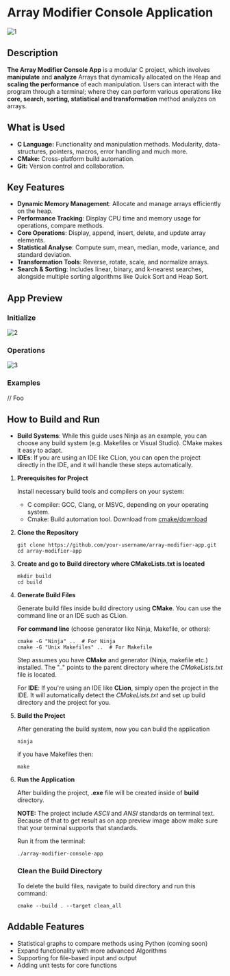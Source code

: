 # Array Modifier Console Application

![1](https://github.com/user-attachments/assets/b82b9bad-6884-4e19-ba4d-014b68b263c3)

## Description

**The Array Modifier Console App** is a modular C project, which involves **manipulate** and **analyze** Arrays that
dynamically
allocated on the Heap and **scaling the performance** of each manipulation. Users can interact with the program
through a
terminal; where they can perform various operations like **core, search, sorting, statistical and transformation**
method analyzes on arrays.

## What is Used

* **C Language:** Functionality and manipulation methods. Modularity, data-structures, pointers, macros, error handling and much more.
* **CMake:** Cross-platform build automation.
* **Git:** Version control and collaboration.

## Key Features

* **Dynamic Memory Management**: Allocate and manage arrays efficiently on the heap.
* **Performance Tracking**:  Display CPU time and memory usage for operations, compare methods.
* **Core Operations**: Display, append, insert, delete, and update array elements.
* **Statistical Analyse**: Compute sum, mean, median, mode, variance, and standard deviation.
* **Transformation Tools**: Reverse, rotate, scale, and normalize arrays.
* **Search & Sorting**: Includes linear, binary, and k-nearest searches, alongside multiple sorting algorithms
  like Quick Sort and Heap Sort.

## App Preview

### Initialize 

![2](https://github.com/user-attachments/assets/71c972c3-970a-46e3-8b30-b55efa1b8647)

### Operations

![3](https://github.com/user-attachments/assets/e949a56e-86c4-4c7f-ac29-3ffcd262812a)

### Examples

// Foo

## How to Build and Run

* **Build Systems**: While this guide uses Ninja as an example, you can choose any build system (e.g. Makefiles or
  Visual
  Studio). CMake makes it easy to adapt.
* **IDEs**: If you are using an IDE like CLion, you can open the project directly in the IDE, and it will handle these
  steps automatically.

1. **Prerequisites for Project**

   Install necessary build tools and compilers on your system:
    * C compiler: GCC, Clang, or MSVC, depending on your operating system.
    * Cmake: Build automation tool. Download from [cmake/download](https://cmake.org/download/)

2. **Clone the Repository**
   ```
   git clone https://github.com/your-username/array-modifier-app.git
   cd array-modifier-app
   ```

3. **Create and go to Build directory where CMakeLists.txt is located**

   ```
   mkdir build
   cd build
   ```

4. **Generate Build Files**

   Generate build files inside build directory using **CMake**. You can use the
   command line or an IDE such as CLion.

   **For command line** (choose generator like Ninja, Makefile, or others):

   ```
   cmake -G "Ninja" ..  # For Ninja
   cmake -G "Unix Makefiles" ..  # For Makefile
   ```

   Step assumes you have **CMake** and generator (Ninja, makefile etc.) installed. The ".." points to the parent
   directory
   where the _CMakeLists.txt_ file is
   located.

   For **IDE**: If you're using an IDE like **CLion**, simply open the project in the IDE. It will automatically detect
   the
   _CMakeLists.txt_ and set up build directory and the project for you.

5. **Build the Project**

   After generating the build system, now you can build the application
   ```
   ninja
   ``` 
   if you have Makefiles then:
   ```
   make
   ``` 

6. **Run the Application**

   After building the project, **.exe** file will be created inside of **build** directory.

   **NOTE:** The project include _ASCII_ and _ANSI_ standards on terminal text. Because of that to get result as on app
   preview image abow make sure that your terminal supports that standards.

   Run it from the terminal:

   ```
   ./array-modifier-console-app
   ```

   ### Clean the Build Directory

   To delete the build files, navigate to build directory and run this command:

      ```
      cmake --build . --target clean_all
      ```

## Addable Features

* Statistical graphs to compare methods using Python (coming soon)
* Expand functionality with more advanced Algorithms
* Supporting for file-based input and output
* Adding unit tests for core functions
